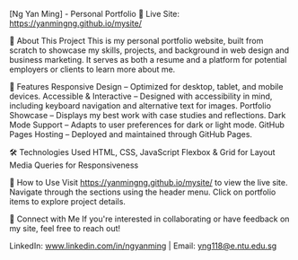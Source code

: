 [Ng Yan Ming] - Personal Portfolio
🚀 Live Site: https://yanmingng.github.io/mysite/

📌 About This Project
This is my personal portfolio website, built from scratch to showcase my skills, projects, and background in web design and business marketing. It serves as both a resume and a platform for potential employers or clients to learn more about me.

🎨 Features
Responsive Design – Optimized for desktop, tablet, and mobile devices.
Accessible & Interactive – Designed with accessibility in mind, including keyboard navigation and alternative text for images.
Portfolio Showcase – Displays my best work with case studies and reflections.
Dark Mode Support – Adapts to user preferences for dark or light mode.
GitHub Pages Hosting – Deployed and maintained through GitHub Pages.

🛠 Technologies Used
HTML, CSS, JavaScript
Flexbox & Grid for Layout
Media Queries for Responsiveness

📂 How to Use
Visit https://yanmingng.github.io/mysite/ to view the live site.
Navigate through the sections using the header menu.
Click on portfolio items to explore project details.

🤝 Connect with Me
If you're interested in collaborating or have feedback on my site, feel free to reach out!

LinkedIn: www.linkedin.com/in/ngyanming |
Email: yng118@e.ntu.edu.sg
